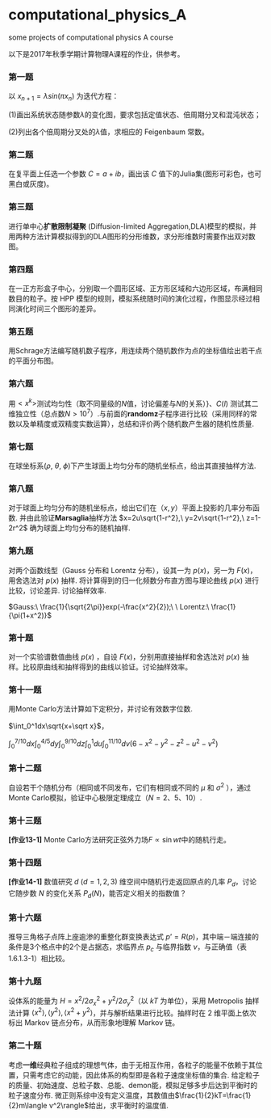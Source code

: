 # computational_physics_A
some projects of computational physics A course

以下是2017年秋季学期计算物理A课程的作业，供参考。

### 第一题

以 $x_{n+1} = \lambda sin(\pi x_{n})$ 为迭代方程：

(1)画出系统状态随参数$\lambda$的变化图，要求包括定值状态、倍周期分叉和混沌状态；

(2)列出各个倍周期分叉处的$\lambda$值，求相应的 Feigenbaum 常数。


### 第二题

在复平面上任选一个参数 $C=a+ib$，画出该 $C$ 值下的Julia集(图形可彩色，也可黑白或灰度)。

### 第三题

进行单中心**扩散限制凝聚** (Diffusion-limited Aggregation,DLA)模型的模拟，并用两种方法计算模拟得到的DLA图形的分形维数，求分形维数时需要作出双对数图。

### 第四题

在一正方形盒子中心，分别取一个圆形区域、正方形区域和六边形区域，布满相同数目的粒子。按 HPP 模型的规则，模拟系统随时间的演化过程，作图显示经过相同演化时间三个图形的差异。 

### 第五题

用Schrage方法编写随机数子程序，用连续两个随机数作为点的坐标值绘出若干点的平面分布图。

### 第六题

用$<x^k>$测试均匀性（取不同量级的$N$值，讨论偏差与$N$的关系）}、$C(l)$ 测试其二维独立性（总点数$N > 10^7$）.与前面的**randomz**子程序进行比较（采用同样的常数以及单精度或双精度实数运算），总结和评价两个随机数产生器的随机性质量.

### 第七题

在球坐标系$(\rho,\ \theta,\ \phi)$下产生球面上均匀分布的随机坐标点，给出其直接抽样方法.

### 第八题

对于球面上均匀分布的随机坐标点，给出它们在$（x, y）$平面上投影的几率分布函数. 并由此验证**Marsaglia**抽样方法 $x=2u\sqrt{1-r^2},\ y=2v\sqrt{1-r^2},\ z=1-2r^2$ 确为球面上均匀分布的随机抽样. 

### 第九题

对两个函数线型（Gauss 分布和 Lorentz 分布），设其一为 $p(x)​$，另一为 $F(x)​$，用舍选法对 $p(x)​$ 抽样. 将计算得到的归一化频数分布直方图与理论曲线 $p(x)​$ 进行比较，讨论差异. 讨论抽样效率. 

$Gauss:\ \frac{1}{\sqrt{2\pi}}exp(-\frac{x^2}{2});\ \ Lorentz:\ \frac{1}{\pi(1+x^2)}$

### 第十题

对一个实验谱数值曲线 $p(x)$ ，自设 $F(x)$，分别用直接抽样和舍选法对 $p(x)$ 抽样。比较原曲线和抽样得到的曲线以验证。讨论抽样效率。

### 第十一题

用Monte Carlo方法计算如下定积分，并讨论有效数字位数. 

$\int_0^1dx\sqrt{x+\sqrt x}$，

$\int_0^{7/10}dx\int_0^{4/5}dy\int_0^{9/10}dz\int_0^1du\int_0^{11/10}dv(6-x^2-y^2-z^2-u^2-v^2)$

### 第十二题

自设若干个随机分布（相同或不同发布，它们有相同或不同的 $\mu$ 和 $\sigma^2$ ），通过Monte Carlo模拟，验证中心极限定理成立（$N =2、5、10$）.

### 第十三题

**[作业13-1]** Monte Carlo方法研究正弦外力场$F \propto \sin wt$中的随机行走。

### 第十四题

**[作业14-1]** 数值研究 $d\ (d=1,2,3)$ 维空间中随机行走返回原点的几率 $P_d$，讨论它随步数 $N$ 的变化关系 $P_d(N)$，能否定义相关的指数值？

### 第十六题

推导三角格子点阵上座逾渗的重整化群变换表达式 $p’ = R(p)$，其中端－端连接的条件是3个格点中的2个是占据态，求临界点 $p_c$ 与临界指数 $\nu$，与正确值（表1.6.1.3-1）相比较。

### 第十九题

设体系的能量为 $H=x^2/2\sigma_x^2+y^2/2\sigma_y^2$（以 $kT$ 为单位），采用 Metropolis 抽样法计算 $\langle x^2 \rangle,\langle y^2\rangle,\langle x^2+y^2\rangle$，并与解析结果进行比较。抽样时在 2 维平面上依次标出 Markov 链点分布，从而形象地理解 Markov 链。

### 第二十题

考虑**一维**经典粒子组成的理想气体，由于无相互作用，各粒子的能量不依赖于其位置，只需考虑它的动能，因此体系的构型即是各粒子速度坐标值的集合. 给定粒子的质量、初始速度、总粒子数、总能、demon能，模拟足够多步后达到平衡时的粒子速度分布. 微正则系综中没有定义温度，其数值由$\frac{1}{2}kT=\frac{1}{2}m\langle v^2\rangle$给出，求平衡时的温度值.  
